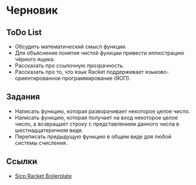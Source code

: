 # Черновик

## ToDo List

- Обсудить математический смысл функции.
- Для объяснения понятия чистой функции привести иллюстрацию чёрного ящика.
- Рассказать про ссылочную прозрачность.
- Рассказать про то, что язык Racket поддерживает языково-ориентированное программирование (ЯОП).

## Задания

- Написать функцию, которая разворачивает некоторое целое число.
- Написать функцию, которая получает на вход некоторое целое число, а возвращает строку с представлением данного числа в шестнадцатеричном виде.
- Переписать предыдущую функцию в общем виде для любой системы счисления.

## Ссылки

- [Sicp Racket Boilerplate](https://github.com/hexlet-boilerplates/sicp-racket)
